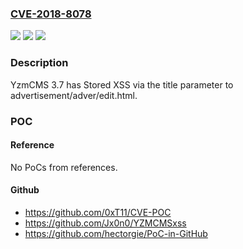 ### [CVE-2018-8078](https://cve.mitre.org/cgi-bin/cvename.cgi?name=CVE-2018-8078)
![](https://img.shields.io/static/v1?label=Product&message=n%2Fa&color=blue)
![](https://img.shields.io/static/v1?label=Version&message=n%2Fa&color=blue)
![](https://img.shields.io/static/v1?label=Vulnerability&message=n%2Fa&color=brighgreen)

### Description

YzmCMS 3.7 has Stored XSS via the title parameter to advertisement/adver/edit.html.

### POC

#### Reference
No PoCs from references.

#### Github
- https://github.com/0xT11/CVE-POC
- https://github.com/Jx0n0/YZMCMSxss
- https://github.com/hectorgie/PoC-in-GitHub

